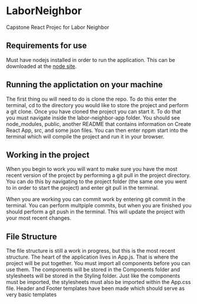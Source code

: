 # LaborNeighbor
Capstone React Projec for Labor Neighbor

## Requirements for use
Must have nodejs installed in order to run the application. This can be downloaded at the [node site](https://nodejs.org/en/).

## Running the applictation on your machine
The first thing ou will need to do is clone the repo. To do this enter the terminal, cd to the directory you would like to store the project and perform a git clone. Once you have cloned the project you can start it. To do that you must navigate inside the labor-neighbor-app folder. You should see node_modules, public, another README that contains information on Create React App, src, and some json files. You can then enter nppm start into the terminal which will compile the project and run it in your browser.

## Working in the project
When you begin to work you will want to make sure you have the most recent version of the project by performing a git pull in the project directory. You can do this by navigating to the project folder (the same one you went to in order to start the project) and enter git pull in the terminal.

When you are working you can commit work by entering git commit in the terminal. You can perform multpiple commits, but when you are finished you should perform a git push in the terminal. This will update the project with your most recent changes.

## File Structure
The file structure is still a work in progress, but this is the most recent structure. The heart of the application lives in App.js. That is where the project will be put together. You must import all components before you can use them. The components will be stored in the Components folder and stylesheets will be stored in the Styling folder. Just like the components must be imported, the stylesheets must also be imported within the App.css file. Header and Footer templates have been made which should serve as very basic templates